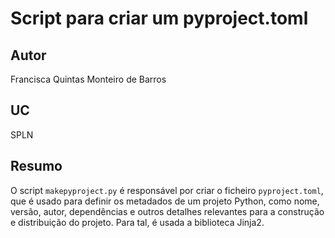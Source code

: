 # Script para criar um pyproject.toml

## Autor
Francisca Quintas Monteiro de Barros

## UC
SPLN

## Resumo



O script `makepyproject.py` é responsável por criar o ficheiro `pyproject.toml`, que é usado para definir os metadados de um projeto Python, como nome, versão, autor, dependências e outros detalhes relevantes para a construção e distribuição do projeto. Para tal, é usada a biblioteca Jinja2.



